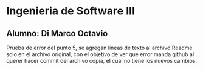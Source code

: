 # Ingenieria de Software III
## Alumno: Di Marco Octavio

Prueba de error del punto 5, se agregan lineas de texto al archivo Readme solo en el archivo original, con el objetivo de ver que error manda github al querer hacer commit del archivo copia, el cual no tiene los nuevos cambios.